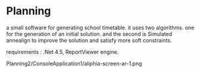 # Planning
a small software for generating school timetable. it uses two algorithms. one for the generation of an initial solution. and the second is Simulated annealign to improve the solution and satisfy more soft constraints.

requirements : .Net 4.5, ReportViewer engine.

Planning2/ConsoleApplication1/aliphia-screen-ar-1.png
